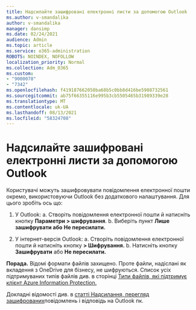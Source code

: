 ```yaml
---
title: Надсилайте зашифровані електронні листи за допомогою Outlook
ms.author: v-smandalika
author: v-smandalika
manager: dansimp
ms.date: 02/24/2021
audience: Admin
ms.topic: article
ms.service: o365-administration
ROBOTS: NOINDEX, NOFOLLOW
localization_priority: Normal
ms.collection: Adm_O365
ms.custom:
- "9000078"
- "7342"
ms.openlocfilehash: f419187662050ba68b5c0bb8d416be5908732561
ms.sourcegitcommit: ab75f66355116e995b3cb5505465b31989339e28
ms.translationtype: MT
ms.contentlocale: uk-UA
ms.lasthandoff: 08/13/2021
ms.locfileid: "58324708"
---
```

# <a name="send-encrypted-email-using-outlook"></a>Надсилайте зашифровані електронні листи за допомогою Outlook

Користувачі можуть зашифровувати повідомлення електронної пошти окремо, використовуючи Outlook без додаткового налаштування. Для цього зробіть ось що:

1. У Outlook: a. Створіть повідомлення електронної пошти й натисніть кнопку **Параметри > шифрування**. 
    b. Виберіть пункт **Лише зашифрувати або** **Не пересилати.**

2. У інтернет-версія Outlook: a. Створіть повідомлення електронної пошти й натисніть кнопку **> Шифрування.**
    b. Натисніть кнопку **Зашифрувати** або **Не пересилати.**

**Порада.** Відомі формати файлів захищено. Проте файли, надіслані як вкладення з OneDrive для бізнесу, не шифруються. Список усіх підтримуваних типів файлів див. в сторінці [Типи файлів, які підтримує клієнт Azure Information Protection.](https://docs.microsoft.com/azure/information-protection/rms-client/client-admin-guide-file-types)

Докладні відомості див. в [статті Надсилання, перегляд зашифрованих](https://support.microsoft.com/topic/send-view-and-reply-to-encrypted-messages-in-outlook-for-pc-eaa43495-9bbb-4fca-922a-df90dee51980)повідомлень і відповідь на Outlook пк.



